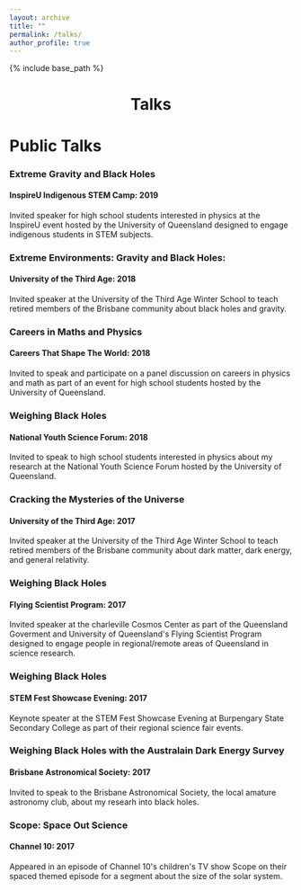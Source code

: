 ```yaml
---
layout: archive
title: ""
permalink: /talks/
author_profile: true
---
```


{% include base_path %}
<h1 style="text-align: center;" markdown="1">Talks</h1>

# Public Talks

### Extreme Gravity and Black Holes
#### InspireU Indigenous STEM Camp: 2019
Invited speaker for high school students interested in physics at the InspireU event hosted by the University of Queensland designed to engage indigenous students in STEM subjects.

### Extreme Environments: Gravity and Black Holes: 
#### University of the Third Age: 2018
Invited speaker at the University of the Third Age Winter School to teach retired members of the Brisbane community about black holes and gravity.

### Careers in Maths and Physics
#### Careers That Shape The World: 2018
Invited to speak and participate on a panel discussion on careers in physics and math as part of an event for high school students hosted by the University of Queensland.

### Weighing Black Holes
#### National Youth Science Forum: 2018
Invited to speak to high school students interested in physics about my research at the National Youth Science Forum hosted by the University of Queensland.

### Cracking the Mysteries of the Universe
#### University of the Third Age: 2017
Invited speaker at the University of the Third Age Winter School to teach retired members of the Brisbane community about dark matter, dark energy, and general relativity.

### Weighing Black Holes
#### Flying Scientist Program: 2017
Invited speaker at the charleville Cosmos Center as part of the Queensland Goverment and University of Queensland's Flying Scientist Program designed to engage people in regional/remote areas of Queensland in science research.

### Weighing Black Holes
#### STEM Fest Showcase Evening: 2017
Keynote speater at the STEM Fest Showcase Evening at Burpengary State Secondary College as part of their regional science fair events.

### Weighing Black Holes with the Australain Dark Energy Survey
#### Brisbane Astronomical Society: 2017
Invited to speak to the Brisbane Astronomical Society, the local amature astronomy club, about my researh into black holes.

### Scope: Space Out Science
#### Channel 10: 2017
Appeared in an episode of Channel 10's children's TV show Scope on their spaced themed episode for a segment about the size of the solar system.
